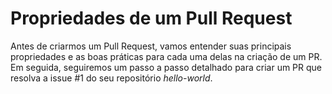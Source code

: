 # Propriedades de um Pull Request

Antes de criarmos um Pull Request, vamos entender suas principais propriedades e as boas práticas para cada uma delas na criação de um PR. Em seguida, seguiremos um passo a passo detalhado para criar um PR que resolva a issue #1 do seu repositório _hello-world_.
